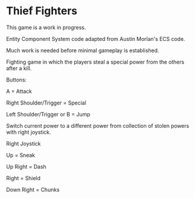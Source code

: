 # Thief Fighters

This game is a work in progress. 

Entity Component System code adapted from Austin Morlan's ECS code.

Much work is needed before minimal gameplay is established.

Fighting game in which the players steal a special power from the others after a kill.

Buttons:

A = Attack


Right Shoulder/Trigger = Special


Left Shoulder/Trigger or B = Jump


Switch current power to a different power from collection of stolen powers with right joystick.

Right Joystick


Up = Sneak


Up Right = Dash


Right = Shield


Down Right = Chunks
